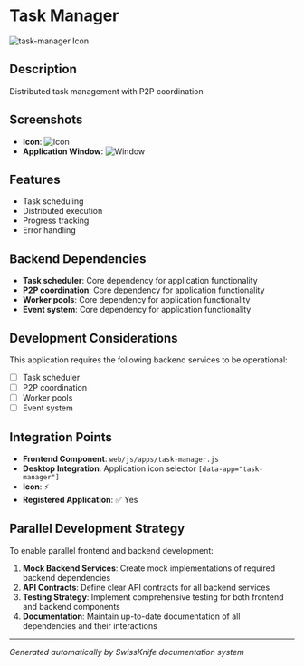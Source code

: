 # Task Manager

![task-manager Icon](../screenshots/task-manager-icon.png)

## Description
Distributed task management with P2P coordination

## Screenshots
- **Icon**: ![Icon](../screenshots/task-manager-icon.png)
- **Application Window**: ![Window](../screenshots/task-manager-window.png)

## Features
- Task scheduling
- Distributed execution
- Progress tracking
- Error handling

## Backend Dependencies
- **Task scheduler**: Core dependency for application functionality
- **P2P coordination**: Core dependency for application functionality
- **Worker pools**: Core dependency for application functionality
- **Event system**: Core dependency for application functionality

## Development Considerations
This application requires the following backend services to be operational:
- [ ] Task scheduler
- [ ] P2P coordination
- [ ] Worker pools
- [ ] Event system

## Integration Points
- **Frontend Component**: `web/js/apps/task-manager.js`
- **Desktop Integration**: Application icon selector `[data-app="task-manager"]`
- **Icon**: ⚡
- **Registered Application**: ✅ Yes

## Parallel Development Strategy
To enable parallel frontend and backend development:

1. **Mock Backend Services**: Create mock implementations of required backend dependencies
2. **API Contracts**: Define clear API contracts for all backend services
3. **Testing Strategy**: Implement comprehensive testing for both frontend and backend components
4. **Documentation**: Maintain up-to-date documentation of all dependencies and their interactions

---
*Generated automatically by SwissKnife documentation system*
